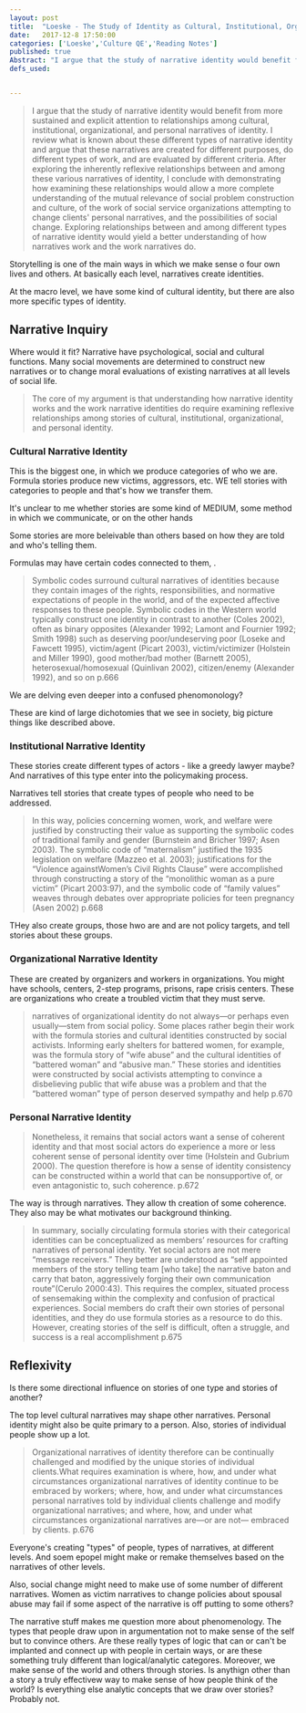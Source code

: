 ```yaml
---
layout: post
title:  "Loeske - The Study of Identity as Cultural, Institutional, Organizational and Personal Narratives"
date:   2017-12-8 17:50:00
categories: ['Loeske','Culture QE','Reading Notes']
published: true
Abstract: "I argue that the study of narrative identity would benefit from more sustained and explicit attention to relationships among cultural, institutional, organizational, and personal narratives of identity. I review what is known about these different types of narrative identity and argue that these narratives are created for different purposes, do different types of work, and are evaluated by different criteria. After exploring the inherently reflexive relationships between and among these various narratives of identity, I conclude with demonstrating how examining these relationships would allow a more complete understanding of the mutual relevance of social problem construction and culture, of the work of social service organizations attempting to change clients' personal narratives, and the possibilities of social change. Exploring relationships between and among different types of narrative identity would yield a better understanding of how narratives work and the work narratives do."
defs_used:


---
```


>I argue that the study of narrative identity would benefit from more sustained and explicit attention to relationships among cultural, institutional, organizational, and personal narratives of identity. I review what is known about these different types of narrative identity and argue that these narratives are created for different purposes, do different types of work, and are evaluated by different criteria. After exploring the inherently reflexive relationships between and among these various narratives of identity, I conclude with demonstrating how examining these relationships would allow a more complete understanding of the mutual relevance of social problem construction and culture, of the work of social service organizations attempting to change clients' personal narratives, and the possibilities of social change. Exploring relationships between and among different types of narrative identity would yield a better understanding of how narratives work and the work narratives do.

Storytelling is one of the main ways in which we make sense o four own lives and others. At basically each level, narratives create identities.

At the macro level, we have some kind of cultural identity, but there are also more specific types of identity.

## Narrative Inquiry

Where would it fit? Narrative have psychological, social and cultural functions. Many social movements are determined to construct new narratives or to change moral evaluations of existing narratives at all levels of social life.

>The core of my argument is that understanding how narrative identity works and the
work narrative identities do require examining reflexive relationships among stories of
cultural, institutional, organizational, and personal identity.


### Cultural Narrative Identity

This is the biggest one, in which we produce categories of who we are. Formula stories produce new victims, aggressors, etc. WE tell stories with categories to people and that's how we transfer them.

It's unclear to me whether stories are some kind of MEDIUM, some method in which we communicate, or on the other hands

Some stories are more beleivable than others based on how they are told and who's telling them.

Formulas may have certain codes connected to them, .

>Symbolic codes surround cultural narratives of identities because they contain
images of the rights, responsibilities, and normative expectations of people in the world,
and of the expected affective responses to these people. Symbolic codes in the Western
world typically construct one identity in contrast to another (Coles 2002), often as
binary opposites (Alexander 1992; Lamont and Fournier 1992; Smith 1998) such as
deserving poor/undeserving poor (Loseke and Fawcett 1995), victim/agent (Picart
2003), victim/victimizer (Holstein and Miller 1990), good mother/bad mother (Barnett
2005), heterosexual/homosexual (Quinlivan 2002), citizen/enemy (Alexander 1992),
and so on p.666

We are delving even deeper into a confused phenomonology?

These are kind of large dichotomies that we see in society, big picture things like described above.

### Institutional Narrative Identity

These stories create different types of actors - like a greedy lawyer maybe? And narratives of this type enter into the policymaking process.

Narratives tell stories that create types of people who need to be addressed.
>In this way, policies concerning women, work, and welfare were justified by
constructing their value as supporting the symbolic codes of traditional family and
gender (Burnstein and Bricher 1997; Asen 2003). The symbolic code of “maternalism”
justified the 1935 legislation on welfare (Mazzeo et al. 2003); justifications for the
“Violence againstWomen’s Civil Rights Clause” were accomplished through constructing
a story of the “monolithic woman as a pure victim” (Picart 2003:97), and the
symbolic code of “family values” weaves through debates over appropriate policies for
teen pregnancy (Asen 2002) p.668

THey also create groups, those hwo are and are not policy targets, and tell stories about these groups.

### Organizational Narrative Identity

These are created by organizers and workers in organizations. You might have schools, centers, 2-step programs, prisons, rape crisis centers. These are organizations who create a troubled victim that they must serve.

>narratives of organizational identity do not
always—or perhaps even usually—stem from social policy. Some places rather begin
their work with the formula stories and cultural identities constructed by social activists.
Informing early shelters for battered women, for example, was the formula story of “wife
abuse” and the cultural identities of “battered woman” and “abusive man.” These stories
and identities were constructed by social activists attempting to convince a disbelieving
public that wife abuse was a problem and that the “battered woman” type of person
deserved sympathy and help p.670

### Personal Narrative Identity

>Nonetheless, it remains that social actors want a sense of coherent
identity and that most social actors do experience a more or less coherent sense of
personal identity over time (Holstein and Gubrium 2000). The question therefore is how
a sense of identity consistency can be constructed within a world that can be nonsupportive
of, or even antagonistic to, such coherence. p.672

The way is through narratives. They allow th creation of some coherence. They also may be what motivates our background thinking.

>In summary, socially circulating formula stories with their categorical identities can
be conceptualized as members’ resources for crafting narratives of personal identity. Yet
social actors are not mere “message receivers.” They better are understood as “self
appointed members of the story telling team [who take] the narrative baton and carry
that baton, aggressively forging their own communication route”(Cerulo 2000:43). This
requires the complex, situated process of sensemaking within the complexity and confusion
of practical experiences. Social members do craft their own stories of personal
identities, and they do use formula stories as a resource to do this. However, creating
stories of the self is difficult, often a struggle, and success is a real accomplishment p.675

## Reflexivity

Is there some directional influence on stories of one type and stories of another?

The top level cultural narratives may shape other narratives. Personal identity might also be quite primary to a person. Also, stories of individual people show up a lot.

>Organizational narratives of identity therefore can be continually challenged and modified
by the unique stories of individual clients.What requires examination is where, how,
and under what circumstances organizational narratives of identity continue to be
embraced by workers; where, how, and under what circumstances personal narratives
told by individual clients challenge and modify organizational narratives; and where,
how, and under what circumstances organizational narratives are—or are not—
embraced by clients. p.676

Everyone's creating "types" of people, types of narratives, at different levels. And soem epopel might make or remake themselves based on the narratives of other levels.

Also, social change might need to make use of some number of different narratives. Women as victim narratives to change policies about spousal abuse may fail if some aspect of the narrative is off putting to some others?

The narrative stuff makes me question more about phenomenology. The types that people draw upon in argumentation not to make sense of the self but to convince others. Are these really types of logic that can or can't be implanted and connect up with people in certain ways, or are these something truly different than logical/analytic categores. Moreover, we make sense of the world and others through stories. Is anythign other than a story a truly effectivew way to make sense of how people think of the world? Is everything else analytic concepts that we draw over stories? Probably not.
